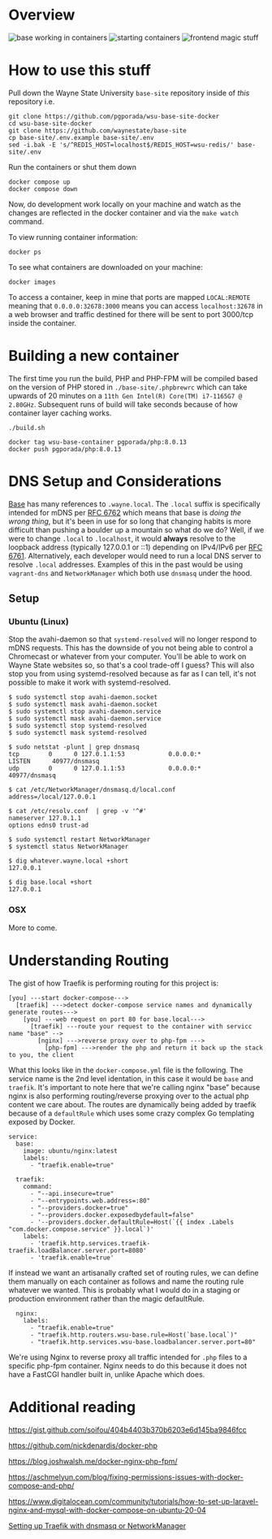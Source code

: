 # Overview

![base working in containers](./imgs/base1.png)
![starting containers](./imgs/docker1.png)
![frontend magic stuff](./imgs/docker2.png)

# How to use this stuff
Pull down the Wayne State University `base-site` repository inside of _this_ repository i.e.
```
git clone https://github.com/pgporada/wsu-base-site-docker
cd wsu-base-site-docker
git clone https://github.com/waynestate/base-site
cp base-site/.env.example base-site/.env
sed -i.bak -E 's/^REDIS_HOST=localhost$/REDIS_HOST=wsu-redis/' base-site/.env
```

Run the containers or shut them down
```
docker compose up
docker compose down
```

Now, do development work locally on your machine and watch as the changes are reflected in the docker container and via the `make watch` command.

To view running container information:
```
docker ps
```

To see what containers are downloaded on your machine:
```
docker images
```

To access a container, keep in mine that ports are mapped `LOCAL:REMOTE` meaning that `0.0.0.0:32678:3000` means you can access `localhost:32678` in a web browser and traffic destined for there will be sent to port 3000/tcp inside the container.

# Building a new container
The first time you run the build, PHP and PHP-FPM will be compiled based on the version of PHP stored in `./base-site/.phpbrewrc` which can take upwards of 20 minutes on a `11th Gen Intel(R) Core(TM) i7-1165G7 @ 2.80GHz`. Subsequent runs of build will take seconds because of how container layer caching works.
```
./build.sh

docker tag wsu-base-container pgporada/php:8.0.13
docker push pgporada/php:8.0.13
```

# DNS Setup and Considerations
[Base](https://github.com/waynestate/base-site) has many references to `.wayne.local`. The `.local` suffix is specifically intended for mDNS per [RFC 6762](https://datatracker.ietf.org/doc/html/rfc6762#section-3) which means that base is _doing the wrong thing_, but it's been in use for so long that changing habits is more difficult than pushing a boulder up a mountain so what do we do? Well, if we were to change `.local` to `.localhost`, it would **always** resolve to the loopback address (typically 127.0.0.1 or ::1) depending on IPv4/IPv6 per [RFC 6761](https://www.rfc-editor.org/rfc/rfc6761.html#section-6.3). Alternatively, each developer would need to run a local DNS server to resolve `.local` addresses. Examples of this in the past would be using `vagrant-dns` and `NetworkManager` which both use `dnsmasq` under the hood.

## Setup
### Ubuntu (Linux)

Stop the avahi-daemon so that `systemd-resolved` will no longer respond to mDNS requests. This has the downside of you not being able to control a Chromecast or whatever from your computer. You'll be able to work on Wayne State websites so, so that's a cool trade-off I guess? This will also stop you from using systemd-resolved because as far as I can tell, it's not possible to make it work with systemd-resolved.
```
$ sudo systemctl stop avahi-daemon.socket
$ sudo systemctl mask avahi-daemon.socket
$ sudo systemctl stop avahi-daemon.service
$ sudo systemctl mask avahi-daemon.service
$ sudo systemctl stop systemd-resolved
$ sudo systemctl mask systemd-resolved

$ sudo netstat -plunt | grep dnsmasq
tcp        0      0 127.0.1.1:53            0.0.0.0:*               LISTEN      40977/dnsmasq
udp        0      0 127.0.1.1:53            0.0.0.0:*                           40977/dnsmasq

$ cat /etc/NetworkManager/dnsmasq.d/local.conf
address=/local/127.0.0.1

$ cat /etc/resolv.conf  | grep -v '^#'
nameserver 127.0.1.1
options edns0 trust-ad

$ sudo systemctl restart NetworkManager
$ systemctl status NetworkManager

$ dig whatever.wayne.local +short
127.0.0.1

$ dig base.local +short
127.0.0.1
```

### OSX
More to come.

# Understanding Routing
The gist of how Traefik is performing routing for this project is:
```
[you] ---start docker-compose--->
  [traefik] --->detect docker-compose service names and dynamically generate routes--->
    [you] ---web request on port 80 for base.local--->
      [traefik] ---route your request to the container with servicc name "base" -->
        [nginx] --->reverse proxy over to php-fpm --->
          [php-fpm] --->render the php and return it back up the stack to you, the client
```

What this looks like in the `docker-compose.yml` file is the following. The service name is the 2nd level identation, in this case it would be `base` and `traefik`. It's important to note here that we're calling nginx "base" because nginx is also performing routing/reverse proxying over to the actual php content we care about. The routes are dynamically being added by traefik because of a `defaultRule` which uses some crazy complex Go templating exposed by Docker.
```
service:
  base:
    image: ubuntu/nginx:latest
    labels:
      - "traefik.enable=true"

  traefik:
    command:
      - "--api.insecure=true"
      - "--entrypoints.web.address=:80"
      - "--providers.docker=true"
      - "--providers.docker.exposedbydefault=false"
      - '--providers.docker.defaultRule=Host(`{{ index .Labels "com.docker.compose.service" }}.local`)'
    labels:
      - 'traefik.http.services.traefik-traefik.loadBalancer.server.port=8080'
      - 'traefik.enable=true'
```

If instead we want an artisanally crafted set of routing rules, we can define them manually on each container as follows and name the routing rule whatever we wanted. This is probably what I would do in a staging or production environment rather than the magic defaultRule.
```
  nginx:
    labels:
      - "traefik.enable=true"
      - "traefik.http.routers.wsu-base.rule=Host(`base.local`)"
      - "traefik.http.services.wsu-base.loadbalancer.server.port=80"
```

We're using Nginx to reverse proxy all traffic intended for `.php` files to a specific php-fpm container. Nginx needs to do this because it does not have a FastCGI handler built in, unlike Apache which does.

# Additional reading
https://gist.github.com/soifou/404b4403b370b6203e6d145ba9846fcc

https://github.com/nickdenardis/docker-php

https://blog.joshwalsh.me/docker-nginx-php-fpm/

https://aschmelyun.com/blog/fixing-permissions-issues-with-docker-compose-and-php/

https://www.digitalocean.com/community/tutorials/how-to-set-up-laravel-nginx-and-mysql-with-docker-compose-on-ubuntu-20-04

[Setting up Traefik with dnsmasq or NetworkManager](https://www.adaltas.com/en/2022/11/17/traefik-docker-dnsmasq/)

